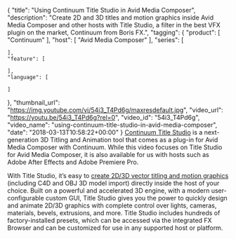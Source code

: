 {
  "title": "Using Continuum Title Studio in Avid Media Composer",
  "description": "Create 2D and 3D titles and motion graphics inside Avid Media Composer and other hosts with Title Studio, a filter in the best VFX plugin on the market, Continuum from Boris FX.",
  "tagging": {
    "product": [
      "Continuum"
    ],
    "host": [
      "Avid Media Composer"
    ],
    "series": [

    ],
    "feature": [

    ],
    "language": [

    ]
  },
  "thumbnail_url": "https://img.youtube.com/vi/54i3_T4Pd6g/maxresdefault.jpg",
  "video_url": "https://youtu.be/54i3_T4Pd6g?rel=0",
  "video_id": "54i3_T4Pd6g",
  "video_name": "using-continuum-title-studio-in-avid-media-composer",
  "date": "2018-03-13T10:58:22+00:00"
}
[Continuum Title Studio](/products/title-studio/) is a next-generation 3D Titling and Animation tool that comes as a plug-in for Avid Media Composer with Continuum. While this video focuses on Title Studio for Avid Media Composer, it is also available for us with hosts such as Adobe After Effects and Adobe Premiere Pro.

With Title Studio, it’s easy to [create 2D/3D vector titling and motion graphics](/videos/?tags=feature:Title%20Studio&search=) (including C4D and OBJ 3D model import) directly inside the host of your choice. Built on a powerful and accelerated 3D engine, with a modern user-configurable custom GUI, Title Studio gives you the power to quickly design and animate 2D/3D graphics with complete control over lights, cameras, materials, bevels, extrusions, and more.  Title Studio includes hundreds of factory-installed presets, which can be accessed via the integrated FX Browser and can be customized for use in any supported host or platform.

